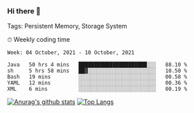 ### Hi there 👋

Tags: Persistent Memory, Storage System

<!--

[![Anurag's github stats](https://github-readme-stats.vercel.app/api?username=wwyf)](https://github.com/anuraghazra/github-readme-stats)

[![Anurag's github stats](https://github-readme-stats.vercel.app/api?username=wwyf&count_private=true)](https://github.com/anuraghazra/github-readme-stats)


[![Top Langs](https://github-readme-stats.vercel.app/api/top-langs/?username=wwyf&count_private=true&&hide=jupyter%20notebook,html)](https://github.com/anuraghazra/github-readme-stats)



-->


⏱ Weekly coding time

<!--START_SECTION:waka-->
```text
Week: 04 October, 2021 - 10 October, 2021

Java   50 hrs 4 mins   ██████████████████████░░░   88.10 % 
sh     5 hrs 58 mins   ██▓░░░░░░░░░░░░░░░░░░░░░░   10.50 % 
Bash   19 mins         ░░░░░░░░░░░░░░░░░░░░░░░░░   00.58 % 
YAML   12 mins         ░░░░░░░░░░░░░░░░░░░░░░░░░   00.36 % 
XML    6 mins          ░░░░░░░░░░░░░░░░░░░░░░░░░   00.19 % 
```
<!--END_SECTION:waka-->



[![Anurag's github stats](https://github-readme-stats.vercel.app/api?username=wwyf&count_private=true&show_icons=true&hide_border=true)](https://github.com/anuraghazra/github-readme-stats) [![Top Langs](https://github-readme-stats.vercel.app/api/top-langs/?username=wwyf&count_private=true&hide=jupyter%20notebook,html,OpenEdge%20ABL&langs_count=10&layout=compact&hide_border=true)](https://github.com/anuraghazra/github-readme-stats)

<!--

[![willianrod's wakatime stats](https://github-readme-stats.vercel.app/api/wakatime?username=wwyf)](https://github.com/anuraghazra/github-readme-stats)


-->
